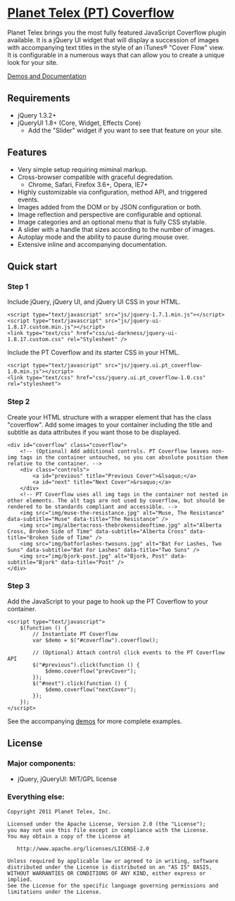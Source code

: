 # [Planet Telex (PT) Coverflow](http://www.planettelex.net/tools/jquery/coverflow/demos/)

Planet Telex  brings you the most fully featured JavaScript Coverflow plugin available. It is a jQuery UI widget that will display a succession of images with accompanying text titles in the style of an iTunes&reg;
 "Cover Flow" view. It is configurable in a numerous ways that can allow you to create a unique look for your site.

[Demos and Documentation](http://www.planettelex.net/tools/jquery/coverflow/demos/)

## Requirements
* jQuery 1.3.2+
* jQueryUI 1.8+ (Core, Widget, Effects Core)
	* Add the "Slider" widget if you want to see that feature on your site.


## Features

* Very simple setup requiring miminal markup.
* Cross-browser compatible with graceful degredation.
	* Chrome, Safari, Firefox 3.6+, Opera, IE7+
* Highly customizable via configuration, method API, and triggered events.
* Images added from the DOM or by JSON configuration or both.
* Image reflection and perspective are configurable and optional.
* Image categories and an optional menu that is fully CSS stylable.
* A slider with a handle that sizes according to the number of images.
* Autoplay mode and the ability to pause during mouse over.
* Extensive inline and accompanying documentation.


## Quick start

### Step 1

Include jQuery, jQuery UI, and jQuery UI CSS in your HTML.

	<script type="text/javascript" src="js/jquery-1.7.1.min.js"></script>
	<script type="text/javascript" src="js/jquery-ui-1.8.17.custom.min.js"></script>
    <link type="text/css" href="css/ui-darkness/jquery-ui-1.8.17.custom.css" rel="Stylesheet" />

Include the PT Coverflow and its starter CSS in your HTML.

	<script type="text/javascript" src="js/jquery.ui.pt_coverflow-1.0.min.js"></script>
	<link type="text/css" href="css/jquery.ui.pt_coverflow-1.0.css" rel="stylesheet">

### Step 2

Create your HTML structure with a wrapper element that has the class "coverflow".  Add some images to your container including the title and subtitle as data attributes if you want those to be displayed.

    <div id="coverflow" class="coverflow">
        <!-- (Optional) Add additional controls. PT Coverflow leaves non-img tags in the container untouched, so you can absolute position them relative to the container. -->
        <div class="controls">
            <a id="previous" title="Previous Cover">&lsaquo;</a>
            <a id="next" title="Next Cover">&rsaquo;</a>
        </div>
        <!-- PT Coverflow uses all img tags in the container not nested in other elements. The alt tags are not used by coverflow, but should be rendered to be standards compliant and accessible. -->
        <img src="img/muse-the-resistance.jpg" alt="Muse, The Resistance" data-subtitle="Muse" data-title="The Resistance" />
        <img src="img/albertacross-thebrokensideoftime.jpg" alt="Alberta Cross, Broken Side of Time" data-subtitle="Alberta Cross" data-title="Broken Side of Time" />
        <img src="img/batforlashes-twosuns.jpg" alt="Bat For Lashes, Two Suns" data-subtitle="Bat For Lashes" data-title="Two Suns" />
        <img src="img/bjork-post.jpg" alt="Bjork, Post" data-subtitle="Bjork" data-title="Post" />
    </div>

### Step 3

Add the JavaScript to your page to hook up the PT Coverflow to your container.

    <script type="text/javascript">
        $(function () {
            // Instantiate PT Coverflow
            var $demo = $("#coverflow").coverflow();

            // (Optional) Attach control click events to the PT Coverflow API
            $("#previous").click(function () {
                $demo.coverflow("prevCover");
            });
            $("#next").click(function () {
                $demo.coverflow("nextCover");
            });
        });
    </script>

See the accompanying [demos](http://www.planettelex.net/tools/jquery/coverflow/demos/) for more complete examples.


## License

### Major components:

* jQuery, jQueryUI: MIT/GPL license

### Everything else:

    Copyright 2011 Planet Telex, Inc.

    Licensed under the Apache License, Version 2.0 (the "License");
    you may not use this file except in compliance with the License.
    You may obtain a copy of the License at

       http://www.apache.org/licenses/LICENSE-2.0

    Unless required by applicable law or agreed to in writing, software
    distributed under the License is distributed on an "AS IS" BASIS,
    WITHOUT WARRANTIES OR CONDITIONS OF ANY KIND, either express or implied.
    See the License for the specific language governing permissions and
    limitations under the License.
